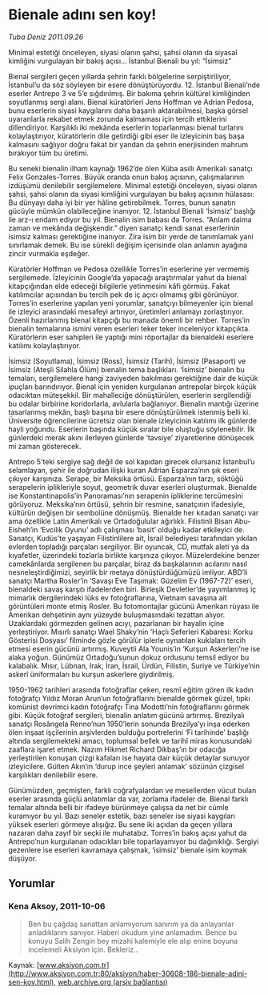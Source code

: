 # Bienale adını sen koy!

*Tuba Deniz 2011.09.26*

<font class="agenda2NewsSpot">
 Minimal estetiği önceleyen, siyasi olanın şahsi, şahsi olanın da siyasal kimliğini vurgulayan bir bakış açısı... İstanbul Bienali bu yıl: “İsimsiz”
</font>
<font class="newsDetail">
 <p>
  Bienal sergileri geçen yıllarda şehrin farklı bölgelerine serpiştiriliyor, İstanbul’u da söz söyleyen bir esere dönüştürüyordu. 12. İstanbul Bienali’nde eserler Antrepo 3 ve 5’e sığdırılmış. Bir bakıma şehrin kültürel kimliğinden soyutlanmış sergi alanı. Bienal küratörleri Jens Hoffman ve Adrian Pedosa, bunu eserlerin siyasi kaygılarını daha başarılı aktarabilmesi, başka görsel uyaranlarla rekabet etmek zorunda kalmaması için tercih ettiklerini dillendiriyor. Karşılıklı iki mekânda eserlerin toparlanması bienal turlarını kolaylaştırıyor, küratörlerin dile getirdiği gibi eser ile izleyicinin baş başa kalmasını sağlıyor doğru fakat bir yandan da şehrin enerjisinden mahrum bırakıyor tüm bu üretimi.
 </p>
 <p>
 </p>
 <p>
  Bu seneki bienalin ilham kaynağı 1962’de ölen Küba asıllı Amerikalı sanatçı Felix Gonzales-Torres. Büyük oranda onun bakış açısının, çalışmalarının izdüşümü denilebilir sergilemelere. Minimal estetiği önceleyen, siyasi olanın şahsi, şahsi olanın da siyasi kimliğini vurgulayan bu bakış açısının hülasası: Bu dünyayı daha iyi bir yer hâline getirebilmek. Torres, bunun sanatın gücüyle mümkün olabileceğine inanıyor. 12. İstanbul Bienali ‘İsimsiz’ başlığı ile arz-ı endam ediyor bu yıl. Bienalin isim babası da Torres. “Anlam daima zaman ve mekânda değişkendir.” diyen sanatçı kendi sanat eserlerinin isimsiz kalması gerektiğine inanıyor. Zira isim bir yerde de tanımlamak yani sınırlamak demek. Bu ise sürekli değişim içerisinde olan anlamın ayağına zincir vurmakla eşdeğer.
 </p>
 <p>
 </p>
 <p>
  Küratörler Hoffman ve Pedosa özellikle Torres’in eserlerine yer vermemiş sergilemede. İzleyicinin Google’da yapacağı araştırmalar yahut da bienal kitapçığından elde edeceği bilgilerle yetinmesini kâfi görmüş. Fakat katılımcılar açısından bu tercih pek de iç açıcı olmamış gibi görünüyor. Torres’in eserlerine yapılan yeni yorumlar, sanatçıyı bilmeyenler için bienal ile izleyici arasındaki mesafeyi artırıyor, üretimleri anlamayı zorlaştırıyor. Özenli hazırlanmış bienal kitapçığı bu manada önemli bir rehber. Torres’in bienalin temalarına ismini veren eserleri teker teker inceleniyor kitapçıkta. Küratörlerin eser sahipleri ile yaptığı mini röportajlar da bienaldeki eserlere katılımı kolaylaştırıyor.
 </p>
 <p>
 </p>
 <p>
  İsimsiz (Soyutlama), İsimsiz (Ross), İsimsiz (Tarih), İsimsiz (Pasaport) ve İsimsiz (Ateşli Silahla Ölüm) bienalin tema başlıkları. ‘İsimsiz’ bienalin bu temaları, sergilemelere hangi zaviyeden bakılması gerektiğine dair de küçük ipuçları barındırıyor. Bienal için yeniden kurgulanan antrepolar birçok küçük odacıktan müteşekkil. Bir mahalleciğe dönüştürülen, eserlerin sergilendiği bu odalar birbirine koridorlarla, avlularla bağlanıyor. Bienalin mantığı üzerine tasarlanmış mekân, başlı başına bir esere dönüştürülmek istenmiş belli ki.  Üniversite öğrencilerine ücretsiz olan bienale izleyicinin katılımı ilk günlerde hayli yoğundu. Eserlerin başında küçük sıralar bile oluştuğu söylenebilir. İlk günlerdeki merak akını ilerleyen günlerde ‘tavsiye’ ziyaretlerine dönüşecek mi zaman gösterecek.
 </p>
 <p>
 </p>
 <p>
  Antrepo 5’teki sergiye sağ değil de sol kapıdan girecek olursanız İstanbul’u selamlayan, şehir ile doğrudan ilişki kuran Adrian Esparza’nın şık eseri çıkıyor karşınıza. Serape, bir Meksika örtüsü. Esparza’nın tarzı, söktüğü serapelerin iplikleriyle soyut, geometrik duvar eserleri oluşturmak. Bienalde ise Konstantinapolis’in Panoraması’nın serapenin ipliklerine tercümesini görüyoruz. Meksika’nın örtüsü, şehrin bir resmine, sanatçının ifadesiyle, kültürün değişen bir sembolüne dönüşmüş. Bienalde her kıtadan sanatçı var ama özellikle Latin Amerikalı ve Ortadoğulular ağırlıklı. Filistinli Bisan Abu-Eisheh’in ‘Evcilik Oyunu’ adlı çalışması ‘basit’ olduğu kadar etkileyici de. Sanatçı, Kudüs’te yaşayan Filistinlilere ait, İsrail belediyesi tarafından yıkılan evlerden topladığı parçaları sergiliyor.  Bir oyuncak, CD, mutfak aleti ya da kıyafetler, üzerindeki tozlarla birlikte karşınıza çıkıyor. Müzelerdekine benzer camekânlarda sergilenen bu parçalar, biraz da başkalarının acılarını nasıl nesneleştirdiğimizi, seyirlik bir metaya dönüştürdüğümüzü imliyor. ABD’li sanatçı Martha Rosler’in ‘Savaşı Eve Taşımak: Güzelim Ev (1967-72)’ eseri, bienaldeki savaş karşıtı ifadelerden biri. Birleşik Devletler’de yayımlanmış iç mimarlık dergilerindeki lüks ev fotoğraflarına, Vietnam savaşına ait görüntüleri monte etmiş Rosler. Bu fotomontajlar gücünü Amerikan rüyası ile Amerikan dehşetinin aynı yüzeyde buluşmasındaki tezattan alıyor. Uzaklardaki görmezden gelinen acıyı, pazarlanan bir hayalin içine yerleştiriyor. Mısırlı sanatçı Wael Shaky’nin ‘Haçlı Seferleri Kabaresi: Korku Gösterisi Dosyası’ filminde gözle görülür iplerle oynatılan kuklaları tercih etmesi eserin gücünü artırmış. Kuveytli Ala Younis’in ‘Kurşun Askerleri’ne ise alaka yoğun. Günümüz Ortadoğu’sunun dokuz ordusunu temsil ediyor bu kalabalık. Mısır, Lübnan, Irak, İran, İsrail, Ürdün, Filistin, Suriye ve Türkiye’nin askerî üniformaları bu kurşun askerlere giydirilmiş.
 </p>
 <p>
 </p>
 <p>
  1950-1962 tarihleri arasında fotoğraflar çeken, resmî eğitim gören ilk kadın fotoğrafçı Yıldız Moran Arun’un fotoğraflarını bienalde görmek güzel, tıpkı komünist devrimci kadın fotoğrafçı Tina Modotti’nin fotoğraflarını görmek gibi. Küçük fotoğraf sergileri, bienalin anlatım gücünü artırmış. Brezilyalı sanatçı Rosângela Renno’nun 1950’lerin sonunda Brezilya’yı inşa ederken ölen inşaat işçilerinin arşivlerden bulduğu portrelerini ‘Fi tarihinde’ başlığı altında sergilemekteki amacı, toplumsal bellek ve tarihî miras konusundaki zaaflara işaret etmek. Nazım Hikmet Richard Dikbaş’ın bir odacığa yerleştirilen konuşan çizgi kafaları ise hayata dair küçük detaylar sunuyor izleyicilere. Gülten Akın’ın ‘durup ince şeyleri anlamak’ sözünün çizgisel karşılıkları denilebilir esere.
 </p>
 <p>
 </p>
 <p>
  Günümüzden, geçmişten, farklı coğrafyalardan ve mesellerden vücut bulan eserler arasında güçlü anlatımlar da var, zorlama ifadeler de. Bienal farklı temalar altında belli bir ifadeye bürünmeye çalışsa da net bir cümle kuramıyor bu yıl. Bazı seneler estetik, bazı seneler ise siyasi kaygıları yüksek eserleri görmeye alışığız. Bu sene iki açıdan da geçen yıllara nazaran daha zayıf bir seçki ile muhatabız. Torres’in bakış açısı yahut da Antrepo’nun kurgulanan odacıkları bile toparlayamıyor bu dağınıklığı. Sergiyi gezenlere ise eserleri kavramaya çalışmak, ‘isimsiz’ bienale isim koymak düşüyor.
 </p>
</font>

## Yorumlar

### Kena Aksoy, 2011-10-06
> Ben bu çağdaş sanattan anlamıyorum sanırım ya da anlayanlar anladıklarını sanıyor. Haberi okudum yine anlamadım. Bence bu konuyu Salih Zengin bey mizahi kalemiyle ele alıp enine boyuna incelemeli Aksiyon için. Bekleriz..

Kaynak: [www.aksiyon.com.tr](http://www.aksiyon.com.tr:80/aksiyon/haber-30608-186-bienale-adini-sen-koy.html), [web.archive.org (arşiv bağlantısı)](http://web.archive.org/web/20111221072624/http://www.aksiyon.com.tr:80/aksiyon/haber-30608-186-bienale-adini-sen-koy.html)
